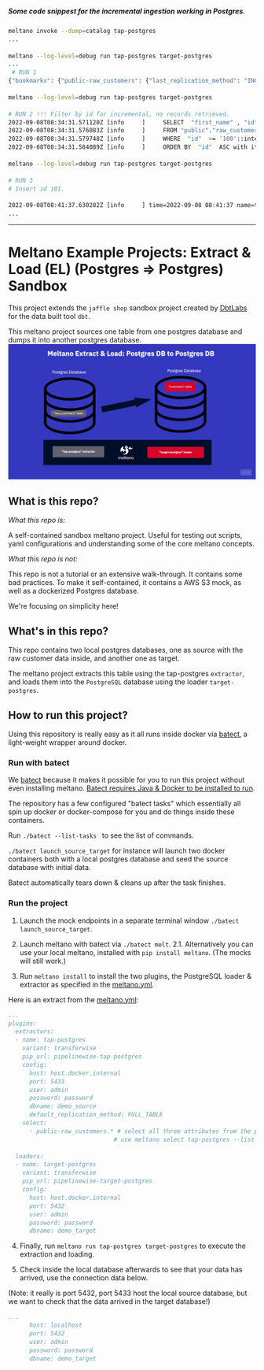 

##### _Some code snippest for the incremental ingestion working in Postgres._
```bash
meltano invoke --dump=catalog tap-postgres
...

meltano --log-level=debug run tap-postgres target-postgres
...
 # RUN 1
{"bookmarks": {"public-raw_customers": {"last_replication_method": "INCREMENTAL", "replication_key": "id", "version": 1662626035574, "replication_key_value": 100}}, "currently_syncing": null}

meltano --log-level=debug run tap-postgres target-postgres

# RUN 2 !!! Filter by id for incremental, no records retrieved. 
2022-09-08T08:34:31.571120Z [info     ]     SELECT  "first_name" , "id" , "last_name" cmd_type=elb consumer=False name=tap-postgres producer=True stdio=stderr string_id=tap-postgres
2022-09-08T08:34:31.576083Z [info     ]     FROM "public"."raw_customers" cmd_type=elb consumer=False name=tap-postgres producer=True stdio=stderr string_id=tap-postgres
2022-09-08T08:34:31.579748Z [info     ]     WHERE  "id"  >= '100'::integer cmd_type=elb consumer=False name=tap-postgres producer=True stdio=stderr string_id=tap-postgres
2022-09-08T08:34:31.584089Z [info     ]     ORDER BY  "id"  ASC with itersize 20000 cmd_type=elb consumer=False name=tap-postgres producer=True stdio=stderr string_id=tap-postgres

meltano --log-level=debug run tap-postgres target-postgres

# RUN 3 
# Insert id 101.

2022-09-08T08:41:37.630282Z [info     ] time=2022-09-08 08:41:37 name=target_postgres level=INFO message=Loading into tap_postgres."raw_customers": {"inserts": 1, "updates": 1, "size_bytes": 36} cmd_type=elb consumer=True name=target-postgres producer=False stdio=stderr string_id=target-postgres
...
```
---


# Meltano Example Projects: Extract & Load (EL) (Postgres => Postgres) Sandbox
This project extends the ```jaffle shop``` sandbox project created by [DbtLabs](https://github.com/dbt-labs/jaffle_shop) for the data built tool ```dbt```. 

This meltano project sources one table from one postgres database and dumps it into another postgres database.
![EL Meltano Diagram](el_meltano_diagram.jpg)

## What is this repo?
_What this repo is:_

A self-contained sandbox meltano project. Useful for testing out scripts, yaml configurations and understanding some of the core meltano concepts.

_What this repo is not:_

This repo is not a tutorial or an extensive walk-through. It contains some bad practices. To make it self-contained, it contains a AWS S3 mock, as well as a dockerized Postgres database. 

We're focusing on simplicity here!
 
## What's in this repo?
This repo contains two local postgres databases, one as source with the raw customer data inside, and another one as target.

The meltano project extracts this table using the tap-postgres ```extractor```, and loads them into the ```PostgreSQL``` database using
the loader ```target-postgres```.

## How to run this project?
Using this repository is really easy as it all runs inside docker via [batect](https://batect.dev/), a light-weight wrapper around docker. 

### Run with batect
We [batect](https://batect.dev/) because it makes it possible for you to run this project without even installing meltano. [Batect requires Java & Docker to be installed to run](https://batect.dev/docs/getting-started/requirements). 

The repository has a few configured "batect tasks" which essentially all spin up docker or docker-compose for you and do things inside these containers.

Run  ```./batect --list-tasks ``` to see the list of commands.

```./batect launch_source_target``` for instance will launch two docker containers both with a local postgres database and seed the source database with initial data.

Batect automatically tears down & cleans up after the task finishes.

### Run the project

1. Launch the mock endpoints in a separate terminal window ```./batect launch_source_target```.

2. Launch meltano with batect via ```./batect melt```.
2.1. Alternatively you can use your local meltano, installed with ```pip install meltano```. (The mocks will still work.)

3. Run ```meltano install``` to install the two plugins, the PostgreSQL loader & extractor as specified in the [meltano.yml](new_project/meltano.yml).

Here is an extract from the [meltano.yml](new_project/meltano.yml):

```yaml
...
plugins:
  extractors:
  - name: tap-postgres
    variant: transferwise
    pip_url: pipelinewise-tap-postgres
    config:
      host: host.docker.internal
      port: 5433
      user: admin
      password: password
      dbname: demo_source
      default_replication_method: FULL_TABLE
    select:
      - public-raw_customers.* # select all three attributes from the public schema inside the raw_customers table. 
                              # use meltano select tap-postgres --list --all to view all selectable attributes

  loaders: 
  - name: target-postgres
    variant: transferwise
    pip_url: pipelinewise-target-postgres
    config:
      host: host.docker.internal
      port: 5432
      user: admin
      password: password
      dbname: demo_target
```

4. Finally, run ```meltano run tap-postgres target-postgres``` to execute the extraction and loading. 

5. Check inside the local database afterwards to see that your data has arrived, use the connection data below.

(Note: it really is port 5432, port 5433 host the local source database, but we want to check that the data arrived in the target database!)

```yaml
...
      host: localhost
      port: 5432
      user: admin
      password: password
      dbname: demo_target
```

